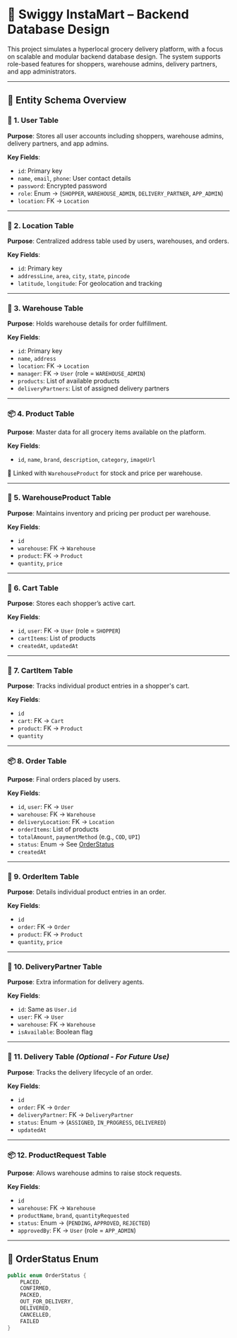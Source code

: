 # 🛒 Swiggy InstaMart – Backend Database Design

This project simulates a hyperlocal grocery delivery platform, with a focus on scalable and modular backend database design. The system supports role-based features for shoppers, warehouse admins, delivery partners, and app administrators.

---

## 📑 Entity Schema Overview

### 🧍 1. User Table
**Purpose**:
Stores all user accounts including shoppers, warehouse admins, delivery partners, and app admins.

**Key Fields**:
- `id`: Primary key
- `name`, `email`, `phone`: User contact details
- `password`: Encrypted password
- `role`: Enum → (`SHOPPER`, `WAREHOUSE_ADMIN`, `DELIVERY_PARTNER`, `APP_ADMIN`)
- `location`: FK → `Location`

---

### 📍 2. Location Table
**Purpose**:
Centralized address table used by users, warehouses, and orders.

**Key Fields**:
- `id`: Primary key
- `addressLine`, `area`, `city`, `state`, `pincode`
- `latitude`, `longitude`: For geolocation and tracking

---

### 🏬 3. Warehouse Table
**Purpose**:
Holds warehouse details for order fulfillment.

**Key Fields**:
- `id`: Primary key
- `name`, `address`
- `location`: FK → `Location`
- `manager`: FK → `User` (role = `WAREHOUSE_ADMIN`)
- `products`: List of available products
- `deliveryPartners`: List of assigned delivery partners

---

### 📦 4. Product Table
**Purpose**:
Master data for all grocery items available on the platform.

**Key Fields**:
- `id`, `name`, `brand`, `description`, `category`, `imageUrl`

🔗 Linked with `WarehouseProduct` for stock and price per warehouse.

---

### 🏪 5. WarehouseProduct Table
**Purpose**:
Maintains inventory and pricing per product per warehouse.

**Key Fields**:
- `id`
- `warehouse`: FK → `Warehouse`
- `product`: FK → `Product`
- `quantity`, `price`

---

### 🛒 6. Cart Table
**Purpose**:
Stores each shopper’s active cart.

**Key Fields**:
- `id`, `user`: FK → `User` (role = `SHOPPER`)
- `cartItems`: List of products
- `createdAt`, `updatedAt`

---

### 🧺 7. CartItem Table
**Purpose**:
Tracks individual product entries in a shopper's cart.

**Key Fields**:
- `id`
- `cart`: FK → `Cart`
- `product`: FK → `Product`
- `quantity`

---

### 📦 8. Order Table
**Purpose**:
Final orders placed by users.

**Key Fields**:
- `id`, `user`: FK → `User`
- `warehouse`: FK → `Warehouse`
- `deliveryLocation`: FK → `Location`
- `orderItems`: List of products
- `totalAmount`, `paymentMethod` (e.g., `COD`, `UPI`)
- `status`: Enum → See [OrderStatus](#-orderstatus-enum)
- `createdAt`

---

### 🧾 9. OrderItem Table
**Purpose**:
Details individual product entries in an order.

**Key Fields**:
- `id`
- `order`: FK → `Order`
- `product`: FK → `Product`
- `quantity`, `price`

---

### 🚴 10. DeliveryPartner Table
**Purpose**:
Extra information for delivery agents.

**Key Fields**:
- `id`: Same as `User.id`
- `user`: FK → `User`
- `warehouse`: FK → `Warehouse`
- `isAvailable`: Boolean flag

---

### 🚚 11. Delivery Table *(Optional - For Future Use)*
**Purpose**:
Tracks the delivery lifecycle of an order.

**Key Fields**:
- `id`
- `order`: FK → `Order`
- `deliveryPartner`: FK → `DeliveryPartner`
- `status`: Enum → (`ASSIGNED`, `IN_PROGRESS`, `DELIVERED`)
- `updatedAt`

---

### 📦 12. ProductRequest Table
**Purpose**:
Allows warehouse admins to raise stock requests.

**Key Fields**:
- `id`
- `warehouse`: FK → `Warehouse`
- `productName`, `brand`, `quantityRequested`
- `status`: Enum → (`PENDING`, `APPROVED`, `REJECTED`)
- `approvedBy`: FK → `User` (role = `APP_ADMIN`)

---

## 🔁 OrderStatus Enum

```java
public enum OrderStatus {
    PLACED,
    CONFIRMED,
    PACKED,
    OUT_FOR_DELIVERY,
    DELIVERED,
    CANCELLED,
    FAILED
}
